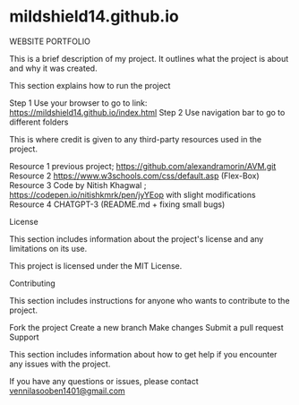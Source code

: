 # mildshield14.github.io

WEBSITE PORTFOLIO

This is a brief description of my project. It outlines what the project is about and why it was created.


This section explains how to run the project

Step 1 Use your browser to go to link: https://mildshield14.github.io/index.html
Step 2 Use navigation bar to go to different folders


This is where credit is given to any third-party resources used in the project.

Resource 1 previous project; https://github.com/alexandramorin/AVM.git
Resource 2 https://www.w3schools.com/css/default.asp (Flex-Box)
Resource 3 Code by Nitish Khagwal ; https://codepen.io/nitishkmrk/pen/jyYEop with slight modifications
Resource 4 CHATGPT-3 (README.md + fixing small bugs)


License

This section includes information about the project's license and any limitations on its use.

This project is licensed under the MIT License.


Contributing

This section includes instructions for anyone who wants to contribute to the project.

Fork the project
Create a new branch
Make changes
Submit a pull request
Support

This section includes information about how to get help if you encounter any issues with the project.

If you have any questions or issues, please contact vennilasooben1401@gmail.com
